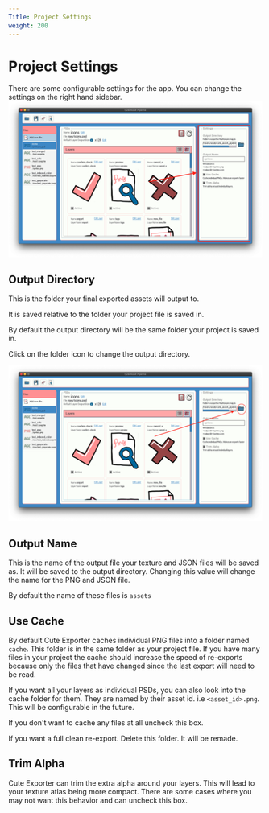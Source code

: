 ```yaml
---
Title: Project Settings
weight: 200
---
```


# Project Settings

There are some configurable settings for the app. You can change the settings on the right hand sidebar.
![Location of the settings sidebar in the app](settings-sidebar-location.png)

## Output Directory
This is the folder your final exported assets will output to.

It is saved relative to the folder your project file is saved in.

By default the output directory will be the same folder your project is saved in.

Click on the folder icon to change the output directory.

![Location in the app of the button to change the output directory](output-directory-button.png)

## Output Name
This is the name of the output file your texture and JSON files will be saved as. It will be saved to the output directory.
Changing this value will change the name for the PNG and JSON file.

By default the name of these files is `assets`

## Use Cache

By default Cute Exporter caches individual PNG files into a folder named `cache`. This folder is in the same folder as your project file. If you have many files in your project the cache should increase the speed of re-exports because only the files that have changed since the last export will need to be read.

If you want all your layers as individual PSDs, you can also look into the cache folder for them. They are named by their asset id. i.e `<asset_id>.png`. This will be configurable in the future.

If you don't want to cache any files at all uncheck this box.

If you want a full clean re-export. Delete this folder. It will be remade.

## Trim Alpha

Cute Exporter can trim the extra alpha around your layers. This will lead to your texture atlas being more compact. There are some cases where you may not want this behavior and can uncheck this box.